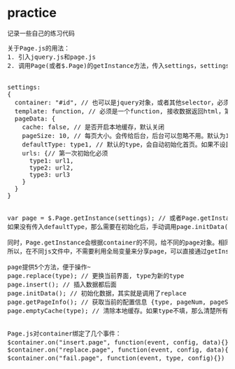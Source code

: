 # practice
记录一些自己的练习代码
<pre>
关于Page.js的用法：
1. 引入jquery.js和page.js
2. 调用Page(或者$.Page)的getInstance方法，传入settings，settings配置入下：


settings:
{
  container: "#id", // 也可以是jquery对象，或者其他selector，必须
  template: function, // 必须是一个function, 接收数据返回html，第一次初始化必须
  pageData: {
    cache: false, // 是否开启本地缓存，默认关闭
    pageSize: 10, // 每页大小。会传给后台，后台可以忽略不用。默认为10
    defaultType: type1, // 默认的type，会自动初始化首页。如果不设置，需要手动调用初始化数据
    urls: {// 第一次初始化必须
      type1: url1,
      type2: url2,
      type3: url3
    }
  }
}


var page = $.Page.getInstance(settings); // 或者Page.getInstance(settings)
如果没有传入defaultType，那么需要在初始化后，手动调用page.initData(type)方法进行数据初始化。

同时，Page.getInstance会根据container的不同，给不同的page对象。相同container会提供同一个page对象。
所以，在不同js文件中，不需要利用全局变量来分享page，可以直接通过getInstance同一个jquery对象来操作。注意：初始化一次后，下次获取只用传入container配置

page提供5个方法，便于操作~
page.replace(type); // 更换当前界面, type为新的type
page.insert(); // 插入数据都后面
page.initData(); // 初始化数据，其实就是调用了replace
page.getPageInfo(); // 获取当前的配置信息 {type, pageNum, pageSize}
page.emptyCache(type); // 清除本地缓存。如果type不填，那么清楚所有缓存。注意：当清除当前type的缓存的时候，当前的列表会用新数据重新replace一遍


Page.js对container绑定了几个事件：
$container.on("insert.page", function(event, config, data){}) // insert数据成功后会trigger。config是当前页面的配置，获取的data
$container.on("replace.page", function(event, config, data){}) // replace......
$container.on("fail.page", function(event, type, config){}) // 获取数据失败以后会trigger。type是insert/replace, config是当前页面的配置
</pre>
